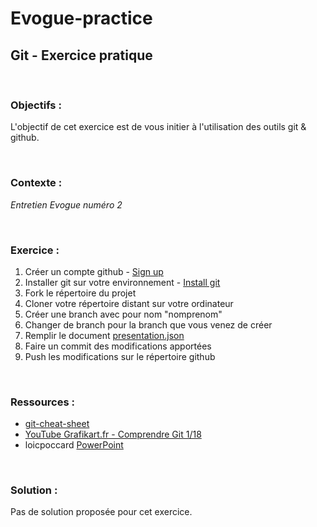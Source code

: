 # Evogue-practice
## Git - Exercice pratique

<br/>

### Objectifs :
L'objectif de cet exercice est de vous initier à l'utilisation des outils git & github.

<br/>

### Contexte :
<i>Entretien Evogue numéro 2</i>

<br/>

### Exercice :
1. Créer un compte github - [Sign up](https://github.com/signup?ref_cta=Sign+up&ref_loc=header+logged+out&ref_page=%2F&source=header-home)
2. Installer git sur votre environnement - [Install git](https://git-scm.com)
3. Fork le répertoire du projet
4. Cloner votre répertoire distant sur votre ordinateur
5. Créer une branch avec pour nom "nomprenom"
6. Changer de branch pour la branch que vous venez de créer
7. Remplir le document [presentation.json](/presentation.json)
8. Faire un commit des modifications apportées
9. Push les modifications sur le répertoire github

<br/>

### Ressources :
* [git-cheat-sheet](https://www.git-tower.com/blog/git-cheat-sheet)
* [ YouTube Grafikart.fr - Comprendre Git 1/18](https://www.youtube.com/watch?v=rP3T0Ee6pLU)
* loicpoccard [PowerPoint](/evogue_git.pdf)

</br>

### Solution :
Pas de solution proposée pour cet exercice.